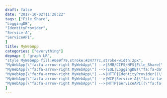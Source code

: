 ```yaml
---
draft: false
date: "2017-10-02T11:28:22"
tags: ["File_Share",
"LoggingDB",
"IdentityProvider",
"Service-A",
"ServiceAPI",
]
title: MyWebApp
categories: ["everything"]
depmap: [ "graph LR",
"style MyWebApp fill:#0e9f79,stroke:#34777c,stroke-width:2px",
"MyWebApp[\"fa:fa-arrow-right MyWebApp\"] -->|SMB/CIFS/NFS|File_Share[\"fa:fa-files-o File_Share\"]",
"MyWebApp[\"fa:fa-arrow-right MyWebApp\"] -->|SQL|LoggingDB(\"fa:fa-database LoggingDB\")",
"MyWebApp[\"fa:fa-arrow-right MyWebApp\"] -->|HTTP|IdentityProvider((\"fa:fa-globe IdentityProvider\"))",
"MyWebApp[\"fa:fa-arrow-right MyWebApp\"] -->|WCF|Service-A{\"fa:fa-tasks Service-A\"}",
"MyWebApp[\"fa:fa-arrow-right MyWebApp\"] -->|HTTP|ServiceAPI((\"fa:fa-globe ServiceAPI\"))",
]
---
```

			